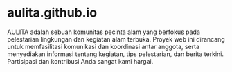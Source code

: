 # aulita.github.io
AULITA adalah sebuah komunitas pecinta alam yang berfokus pada pelestarian lingkungan dan kegiatan alam terbuka. Proyek web ini dirancang untuk memfasilitasi komunikasi dan koordinasi antar anggota, serta menyediakan informasi tentang kegiatan, tips pelestarian, dan berita terkini. Partisipasi dan kontribusi Anda sangat kami hargai.
